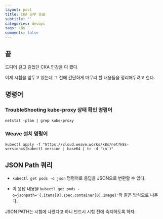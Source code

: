```yaml
---
layout: post
title: CKA 공부 종료
subtitle: ''
categories: devops
tags: k8s
comments: false
---
```


## 끝

드디어 길고 길었던 CKA 인강을 다 봤다.

이제 시험을 앞두고 있는데 그 전에 간단하게 마무리 할 내용들을 정리해두려고 한다.

## 명령어

### TroubleShooting kube-proxy 상태 확인 명령어

```
netstat -plan | grep kube-proxy
```

### Weave 설치 명령어

```
kubectl apply -f "https://cloud.weave.works/k8s/net?k8s-version=$(kubectl version | base64 | tr -d '\n')"
```

## JSON Path 쿼리

- `kubectl get pods -o json` 명령어로 응답을 JSON으로 변환할 수 있다.

- 이 응답 내용을 `kubectl get pods -o=jsonpath='{.items[0].spec.container[0].image}'`와 같은 방식으로 나온다.

JSON PATH는 시험에 나왔다고 하니 반드시 시험 전에 숙지하도록 하자.
